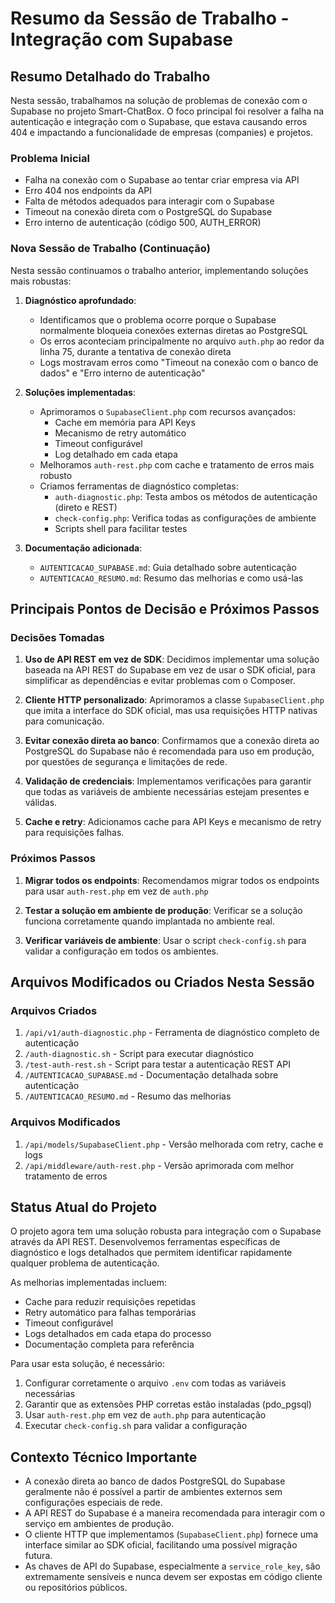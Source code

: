 # Resumo da Sessão de Trabalho - Integração com Supabase

## Resumo Detalhado do Trabalho

Nesta sessão, trabalhamos na solução de problemas de conexão com o Supabase no projeto Smart-ChatBox. O foco principal foi resolver a falha na autenticação e integração com o Supabase, que estava causando erros 404 e impactando a funcionalidade de empresas (companies) e projetos.

### Problema Inicial
- Falha na conexão com o Supabase ao tentar criar empresa via API
- Erro 404 nos endpoints da API
- Falta de métodos adequados para interagir com o Supabase
- Timeout na conexão direta com o PostgreSQL do Supabase
- Erro interno de autenticação (código 500, AUTH_ERROR)

### Nova Sessão de Trabalho (Continuação)
Nesta sessão continuamos o trabalho anterior, implementando soluções mais robustas:

1. **Diagnóstico aprofundado**:
   - Identificamos que o problema ocorre porque o Supabase normalmente bloqueia conexões externas diretas ao PostgreSQL
   - Os erros aconteciam principalmente no arquivo `auth.php` ao redor da linha 75, durante a tentativa de conexão direta
   - Logs mostravam erros como "Timeout na conexão com o banco de dados" e "Erro interno de autenticação"

2. **Soluções implementadas**:
   - Aprimoramos o `SupabaseClient.php` com recursos avançados:
     - Cache em memória para API Keys
     - Mecanismo de retry automático
     - Timeout configurável
     - Log detalhado em cada etapa
   - Melhoramos `auth-rest.php` com cache e tratamento de erros mais robusto
   - Criamos ferramentas de diagnóstico completas:
     - `auth-diagnostic.php`: Testa ambos os métodos de autenticação (direto e REST)
     - `check-config.php`: Verifica todas as configurações de ambiente
     - Scripts shell para facilitar testes

3. **Documentação adicionada**:
   - `AUTENTICACAO_SUPABASE.md`: Guia detalhado sobre autenticação
   - `AUTENTICACAO_RESUMO.md`: Resumo das melhorias e como usá-las

## Principais Pontos de Decisão e Próximos Passos

### Decisões Tomadas
1. **Uso de API REST em vez de SDK**: Decidimos implementar uma solução baseada na API REST do Supabase em vez de usar o SDK oficial, para simplificar as dependências e evitar problemas com o Composer.

2. **Cliente HTTP personalizado**: Aprimoramos a classe `SupabaseClient.php` que imita a interface do SDK oficial, mas usa requisições HTTP nativas para comunicação.

3. **Evitar conexão direta ao banco**: Confirmamos que a conexão direta ao PostgreSQL do Supabase não é recomendada para uso em produção, por questões de segurança e limitações de rede.

4. **Validação de credenciais**: Implementamos verificações para garantir que todas as variáveis de ambiente necessárias estejam presentes e válidas.

5. **Cache e retry**: Adicionamos cache para API Keys e mecanismo de retry para requisições falhas.

### Próximos Passos
1. **Migrar todos os endpoints**: Recomendamos migrar todos os endpoints para usar `auth-rest.php` em vez de `auth.php`

2. **Testar a solução em ambiente de produção**: Verificar se a solução funciona corretamente quando implantada no ambiente real.

3. **Verificar variáveis de ambiente**: Usar o script `check-config.sh` para validar a configuração em todos os ambientes.

## Arquivos Modificados ou Criados Nesta Sessão

### Arquivos Criados
1. `/api/v1/auth-diagnostic.php` - Ferramenta de diagnóstico completo de autenticação
2. `/auth-diagnostic.sh` - Script para executar diagnóstico
3. `/test-auth-rest.sh` - Script para testar a autenticação REST API
4. `/AUTENTICACAO_SUPABASE.md` - Documentação detalhada sobre autenticação
5. `/AUTENTICACAO_RESUMO.md` - Resumo das melhorias

### Arquivos Modificados
1. `/api/models/SupabaseClient.php` - Versão melhorada com retry, cache e logs
2. `/api/middleware/auth-rest.php` - Versão aprimorada com melhor tratamento de erros

## Status Atual do Projeto

O projeto agora tem uma solução robusta para integração com o Supabase através da API REST. Desenvolvemos ferramentas específicas de diagnóstico e logs detalhados que permitem identificar rapidamente qualquer problema de autenticação.

As melhorias implementadas incluem:
- Cache para reduzir requisições repetidas
- Retry automático para falhas temporárias
- Timeout configurável
- Logs detalhados em cada etapa do processo
- Documentação completa para referência

Para usar esta solução, é necessário:
1. Configurar corretamente o arquivo `.env` com todas as variáveis necessárias
2. Garantir que as extensões PHP corretas estão instaladas (pdo_pgsql)
3. Usar `auth-rest.php` em vez de `auth.php` para autenticação
4. Executar `check-config.sh` para validar a configuração

## Contexto Técnico Importante

- A conexão direta ao banco de dados PostgreSQL do Supabase geralmente não é possível a partir de ambientes externos sem configurações especiais de rede.
- A API REST do Supabase é a maneira recomendada para interagir com o serviço em ambientes de produção.
- O cliente HTTP que implementamos (`SupabaseClient.php`) fornece uma interface similar ao SDK oficial, facilitando uma possível migração futura.
- As chaves de API do Supabase, especialmente a `service_role_key`, são extremamente sensíveis e nunca devem ser expostas em código cliente ou repositórios públicos.
